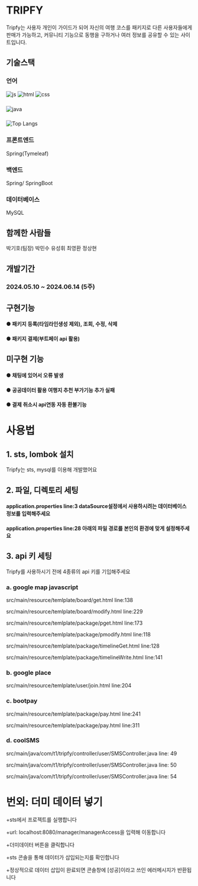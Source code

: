 # TRIPFY
Tripfy는 사용자 개인이 가이드가 되어 자신의 여행 코스를 패키지로 다른 사용자들에게 판매가 가능하고,
커뮤니티 기능으로 동행을 구하거나 여러 정보를 공유할 수 있는 사이트입니다.

## 기술스택

### 언어
![js](https://img.shields.io/badge/JavaScript-F7DF1E?style=for-the-badge&logo=JavaScript&logoColor=white)
![html](https://img.shields.io/badge/HTML-239120?style=for-the-badge&logo=html5&logoColor=white)
![css](https://img.shields.io/badge/CSS-239120?&style=for-the-badge&logo=css3&logoColor=white)
###
![java](https://img.shields.io/badge/Java-ED8B00?style=for-the-badge&logo=openjdk&logoColor=white)


### 
![Top Langs](https://github-readme-stats.vercel.app/api/top-langs/?username=Burgundysocks)

### 프론트엔드
Spring(Tymeleaf)

### 백엔드
Spring/ SpringBoot

### 데이터베이스
MySQL

## 함께한 사람들
박기호(팀장) 박민수 유성휘 최영환 정상현

## 개발기간
### 2024.05.10 ~ 2024.06.14 (5주)

## 구현기능
#### ● 패키지 등록(타임라인생성 제외), 조회, 수정, 삭제
#### ● 패키지 결제(부트페이 api 활용)

## 미구현 기능
#### ● 채팅에 있어서 오류 발생
#### ● 공공데이터 활용 여행지 추천 부가기능 추가 실패
#### ● 결제 취소시 api연동 자동 환불기능


# 사용법
## 1. sts, lombok 설치
Tripfy는 sts, mysql를 이용해 개발했어요

## 2. 파일, 디렉토리 세팅
#### application.properties line:3 dataSource설정에서 사용하시려는 데이터베이스 정보를 입력해주세요
#### application.properties line:28 아래의 파일 경로를 본인의 환경에 맞게 설정해주세요

## 3. api 키 세팅
Tripfy를 사용하시기 전에 4종류의 api 키를 기입해주세요

### a. google map javascript
src/main/resource/temlplate/board/get.html line:138

src/main/resource/temlplate/board/modify.html line:229

src/main/resource/temlplate/package/pget.html line:173

src/main/resource/temlplate/package/pmodify.html line:118

src/main/resource/temlplate/package/timelineGet.html line:128

src/main/resource/temlplate/package/timelineWrite.html line:141

### b. google place
src/main/resource/temlplate/user/join.html line:204

### c. bootpay
src/main/resource/temlplate/package/pay.html line:241

src/main/resource/temlplate/package/pay.html line:311

### d. coolSMS
src/main/java/com/t1/tripfy/controller/user/SMSController.java line: 49

src/main/java/com/t1/tripfy/controller/user/SMSController.java line: 50

src/main/java/com/t1/tripfy/controller/user/SMSController.java line: 54

# 번외: 더미 데이터 넣기
+sts에서 프로젝트를 실행합니다

+url: localhost:8080/manager/managerAccess을 입력해 이동합니다

+더미데이터 버튼을 클릭합니다

+sts 콘솔을 통해 데이터가 삽입되는지를 확인합니다

+정상적으로 데이터 삽입이 완료되면 콘솔창에 [성공]이라고 쓰인 에러메시지가 반환됩니다
